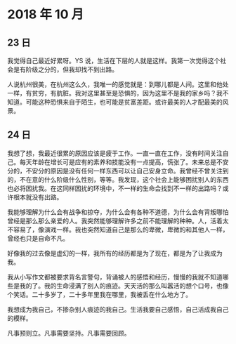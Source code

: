 # 2018 年 10 月

## 23 日

我觉得自己最近好累呀。YS 说，生活在下层的人就是这样。我第一次觉得这个社会是有阶级之分的，但我却找不到出路。

人说杭州很美，在杭州这么久，我唯一的感觉就是：到哪儿都是人间。这里和他处一样，有贫穷，有肮脏。我对这里甚至是恐惧的，因为这里不是我的家乡吗？我不知道。可能这种恐惧来自于陌生，也可能是贫富差距。或许最美的人才配最美的风景。

## 24 日

我想了想，我最近很累的原因应该是疲于工作。一直一直在工作，没有时间关注自己。每天年龄在增长可是应有的素养和技能没有一点提高，慌张了。未来总是不安分的，不安分的原因是没有任何一样东西可以让自己安身立命。我曾经不曾关注到的，不在意的什么阶级什么性别，等等。我发现，这个社会上能够困扰别人的东西也必将困扰我。在这同样困扰的环境中，不一样的生命会找到不一样的出路吗？或许根本就没有出路。

我能够理解为什么会有战争和掠夺，为什么会有各种不道德，为什么会有背叛哪怕曾经是那么那么亲爱的人。我突然能够理解许多之前不能理解的种种。人，活着太不容易了，像演戏一样。我也突然知道自己是那么的卑微，卑微的和其他人一样，曾经也只是自命不凡。

好像我的过去像是虚幻的一样，我所有的经历都是为了现在，都是为了让我成为我。

我从小写作文都被要求背名言警句，背诵被人的感悟和经历，慢慢的我就不知道哪些是我的了。我的生命浸满了别人的痕迹。天天活的那么叫嚣活的想个口号，也像个笑话。二十多岁了，二十多年里我在哪里，我被丢在什么地方了。

我想成为我自己，不掺杂别人痕迹的我自己。生活我要自己感悟，自己活成我自己的模样。

凡事预则立。凡事需要坚持。凡事需要回顾。
